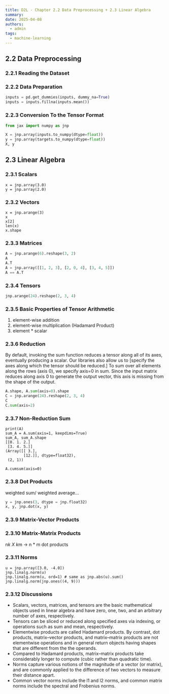```yaml
---
title: D2L - Chapter 2.2 Data Preprocessing + 2.3 Linear Algebra
summary:
date: 2025-04-08
authors:
  - admin
tags:
  - machine-learning
---
```


## 2.2 Data Preprocessing

### 2.2.1 Reading the Dataset

### 2.2.2 Data Preparation

```python
inputs = pd.get_dummies(inputs, dummy_na=True)
inputs = inputs.fillna(inputs.mean())
```

### 2.2.3 Conversion To the Tensor Format

```python
from jax import numpy as jnp

X = jnp.array(inputs.to_numpy(dtype=float))
y = jnp.array(targets.to_numpy(dtype=float))
X, y
```

## 2.3 Linear Algebra

### 2.3.1 Scalars

```pyhton
x = jnp.array(3.0)
y = jnp.array(2.0)
```

### 2.3.2 Vectors

```pyhton
x = jnp.arange(3)
x
x[2]
len(x)
x.shape
```

### 2.3.3 Matrices

```python
A = jnp.arange(6).reshape(3, 2)
A
A.T
A = jnp.array([[1, 2, 3], [2, 0, 4], [3, 4, 5]])
A == A.T
```

### 2.3.4 Tensors

```python
jnp.arange(24).reshape(2, 3, 4)
```

### 2.3.5 Basic Properties of Tensor Arithmetic

1. element-wise addition
2. element-wise multiplication (Hadamard Product)
3. element \* scalar

### 2.3.6 Reduction

By default, invoking the sum function reduces a tensor along all of its axes, eventually producing a scalar. Our libraries also allow us to [specify the axes along which the tensor should be reduced.] To sum over all elements along the rows (axis 0), we specify axis=0 in sum. Since the input matrix reduces along axis 0 to generate the output vector, this axis is missing from the shape of the output.

```python
A.shape, A.sum(axis=0).shape
C = jnp.arange(24).reshape(2, 3, 4)
C
C.sum(axis=2)
```

### 2.3.7 Non-Reduction Sum

```
print(A)
sum_A = A.sum(axis=1, keepdims=True)
sum_A, sum_A.shape
[[0. 1. 2.]
 [3. 4. 5.]]
(Array([[ 3.],
        [12.]], dtype=float32),
 (2, 1))

A.cumsum(axis=0)
```

### 2.3.8 Dot Products

weighted sum/ weighted average...

```python
y = jnp.ones(3, dtype = jnp.float32)
x, y, jnp.dot(x, y)
```

### 2.3.9 Matrix-Vector Products

### 2.3.10 Matrix-Matrix Products

n*k X k*m
-> n \* m dot products

### 2.3.11 Norms

```
u = jnp.array([3.0, -4.0])
jnp.linalg.norm(u)
jnp.linalg.norm(u, ord=1) # same as jnp.abs(u).sum()
jnp.linalg.norm(jnp.ones((4, 9)))
```

### 2.3.12 Discussions

- Scalars, vectors, matrices, and tensors are the basic mathematical objects used in linear algebra and have zero, one, two, and an arbitrary number of axes, respectively.
- Tensors can be sliced or reduced along specified axes via indexing, or operations such as sum and mean, respectively.
- Elementwise products are called Hadamard products. By contrast, dot products, matrix–vector products, and matrix–matrix products are not elementwise operations and in general return objects having shapes that are different from the the operands.
- Compared to Hadamard products, matrix–matrix products take considerably longer to compute (cubic rather than quadratic time).
- Norms capture various notions of the magnitude of a vector (or matrix), and are commonly applied to the difference of two vectors to measure their distance apart.
- Common vector norms include the l1 and l2 norms, and common matrix norms include the spectral and Frobenius norms.
